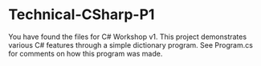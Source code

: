 # Technical-CSharp-P1
You have found the files for C# Workshop v1. This project demonstrates various C# features through a simple dictionary program. See Program.cs for comments on how this program was made.
